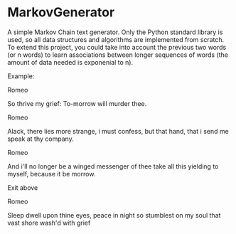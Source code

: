 # MarkovGenerator
A simple Markov Chain text generator. Only the Python standard library is used, so all data structures and algorithms are implemented from scratch. To extend this project, you could take into account the previous two words (or n words) to learn associations between longer sequences of words (the amount of data needed is exponenial to n). 

Example:

Romeo

So thrive my grief:
To-morrow will murder thee.

Romeo

Alack, there lies more strange, i must confess,
but that hand, that i send me speak at thy company.

Romeo

And i'll no longer be a winged messenger of thee
take all this yielding to myself,
because it be morrow.

Exit above

Romeo

Sleep dwell upon thine eyes, peace in night
so stumblest on my soul that vast shore wash'd with grief
